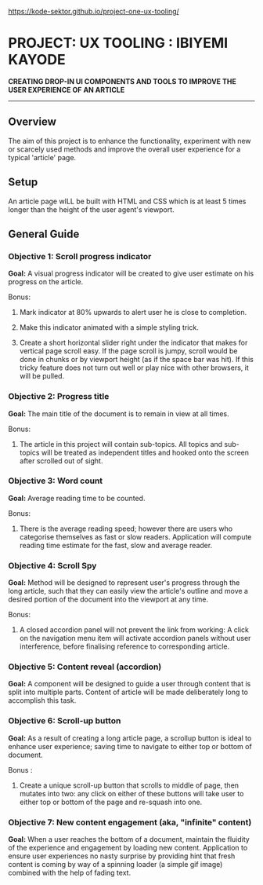 https://kode-sektor.github.io/project-one-ux-tooling/

# PROJECT: UX TOOLING : IBIYEMI KAYODE
**CREATING DROP-IN UI COMPONENTS AND TOOLS TO IMPROVE THE USER EXPERIENCE OF AN ARTICLE**

---

## Overview

The aim of this project is to enhance the functionality, experiment with new or scarcely used methods and improve the overall user experience for a typical 'article' page.


## Setup

An article page wILL be built with HTML and CSS which is at least 5 times longer than the height of the user agent's viewport.


## General Guide


### Objective 1: Scroll progress indicator

**Goal:** A visual progress indicator will be created to give user estimate on his progress on the article.

Bonus: 

1. Mark indicator at 80% upwards to alert user he is close to completion.

2. Make this indicator animated with a simple styling trick.

3. Create a short horizontal slider right under the indicator that makes for vertical page scroll easy. If the page scroll is jumpy, scroll would be done in chunks or by viewport height (as if the space bar was hit). If this tricky feature does not turn out well or play nice with other browsers, it will be pulled.

### Objective 2: Progress title

**Goal:** The main title  of the document is to remain in view at all times.

Bonus: 

1.  The article in this project will contain sub-topics. All topics and sub-topics will be treated as independent titles and hooked onto the screen after scrolled out of sight. 

### Objective 3: Word count

**Goal:** Average reading time to be counted. 

Bonus: 

1. There is the average reading speed; however there are users who categorise themselves as fast or slow readers. Application will compute reading time estimate for the fast, slow and average reader.

### Objective 4: Scroll Spy

**Goal:** Method will be designed to represent user's progress through the long article, such that they can easily view the article's outline 
		  and move a desired portion of the document into the viewport at any time. 

Bonus: 

1. A closed accordion panel will not prevent the link from working: A click on the navigation menu item will activate accordion panels without user interference, before finalising reference to corresponding article.	  

### Objective 5: Content reveal (accordion)

**Goal:** A component will be designed to guide a user through content that is split into multiple parts. Content of article will be made deliberately long to accomplish this task.

### Objective 6: Scroll-up button

**Goal:** As a result of creating a long article page, a scrollup button is ideal to enhance user experience; saving time to navigate to either top or bottom of document.

Bonus : 

1. Create a unique scroll-up button that scrolls to middle of page, then mutates into two: any click on either of these buttons will take
			user to either top or bottom of the page and re-squash into one.

### Objective 7: New content engagement (aka, "infinite" content)

**Goal:** When a user reaches the bottom of a document, maintain the fluidity of the experience and engagement by loading new content. Application to 
		 ensure user experiences no nasty surprise by providing hint that fresh content is coming by way of a spinning loader (a simple gif image) 
		 combined with the help of fading text.


